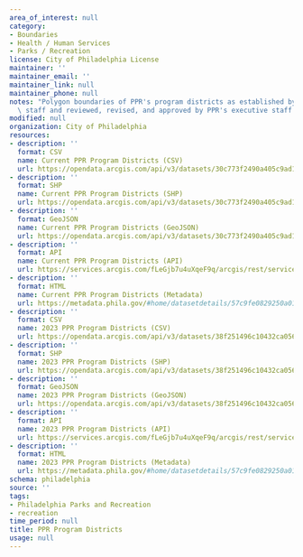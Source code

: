 ```yaml
---
area_of_interest: null
category:
- Boundaries
- Health / Human Services
- Parks / Recreation
license: City of Philadelphia License
maintainer: ''
maintainer_email: ''
maintainer_link: null
maintainer_phone: null
notes: "Polygon boundaries of PPR's program districts as established by PPR's GIS\
  \ staff and reviewed, revised, and approved by PPR's executive staff."
modified: null
organization: City of Philadelphia
resources:
- description: ''
  format: CSV
  name: Current PPR Program Districts (CSV)
  url: https://opendata.arcgis.com/api/v3/datasets/30c773f2490a405c9ad116cae73578bf_0/downloads/data?format=csv&spatialRefId=4326&where=1%3D1
- description: ''
  format: SHP
  name: Current PPR Program Districts (SHP)
  url: https://opendata.arcgis.com/api/v3/datasets/30c773f2490a405c9ad116cae73578bf_0/downloads/data?format=shp&spatialRefId=4326&where=1%3D1
- description: ''
  format: GeoJSON
  name: Current PPR Program Districts (GeoJSON)
  url: https://opendata.arcgis.com/api/v3/datasets/30c773f2490a405c9ad116cae73578bf_0/downloads/data?format=geojson&spatialRefId=4326&where=1%3D1
- description: ''
  format: API
  name: Current PPR Program Districts (API)
  url: https://services.arcgis.com/fLeGjb7u4uXqeF9q/arcgis/rest/services/ppr_prog_districts/FeatureServer/0/query?outFields=*&where=1%3D1
- description: ''
  format: HTML
  name: Current PPR Program Districts (Metadata)
  url: https://metadata.phila.gov/#home/datasetdetails/57c9fe0829250a01219e87a9/representationdetails/663e342b6500f800291042e3/
- description: ''
  format: CSV
  name: 2023 PPR Program Districts (CSV)
  url: https://opendata.arcgis.com/api/v3/datasets/38f251496c10432ca0560e7989fcc316_0/downloads/data?format=csv&spatialRefId=4326&where=1%3D1
- description: ''
  format: SHP
  name: 2023 PPR Program Districts (SHP)
  url: https://opendata.arcgis.com/api/v3/datasets/38f251496c10432ca0560e7989fcc316_0/downloads/data?format=shp&spatialRefId=4326&where=1%3D1
- description: ''
  format: GeoJSON
  name: 2023 PPR Program Districts (GeoJSON)
  url: https://opendata.arcgis.com/api/v3/datasets/38f251496c10432ca0560e7989fcc316_0/downloads/data?format=geojson&spatialRefId=4326&where=1%3D1
- description: ''
  format: API
  name: 2023 PPR Program Districts (API)
  url: https://services.arcgis.com/fLeGjb7u4uXqeF9q/arcgis/rest/services/PPR_Prog_Districts_2023/FeatureServer/0/query?outFields=*&where=1%3D1
- description: ''
  format: HTML
  name: 2023 PPR Program Districts (Metadata)
  url: https://metadata.phila.gov/#home/datasetdetails/57c9fe0829250a01219e87a9/representationdetails/639ccb374040d40025801f9a/
schema: philadelphia
source: ''
tags:
- Philadelphia Parks and Recreation
- recreation
time_period: null
title: PPR Program Districts
usage: null
---
```

